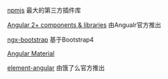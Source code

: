 [npmjs](https://www.npmjs.com/) 最大的第三方插件库

[Angular 2+ components & libraries](https://devarchy.com/angular)   由Angualr官方推出

[ngx-bootstrap](https://devarchy.com/angular)   基于Bootstrap4

[Angular Material](https://material.angular.io/)

[element-angular](https://element-angular.faas.ele.me)  由饿了么官方推出